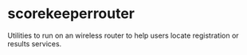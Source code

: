# scorekeeperrouter

Utilities to run on an wireless router to help users locate registration or results services.


